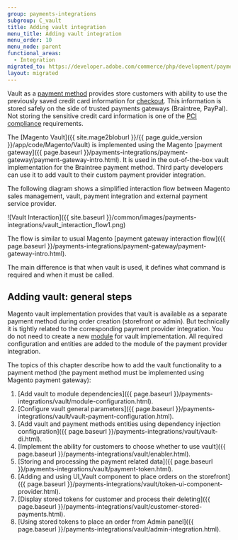 ```yaml
---
group: payments-integrations
subgroup: C_vault
title: Adding vault integration
menu_title: Adding vault integration
menu_order: 10
menu_node: parent
functional_areas:
  - Integration
migrated_to: https://developer.adobe.com/commerce/php/development/payments-integrations/vault/
layout: migrated
---
```


Vault as a [payment method](https://glossary.magento.com/payment-method) provides store customers with ability to use the previously saved credit card information for [checkout](https://glossary.magento.com/checkout). This information is stored safely on the side of trusted payments gateways (Braintree, PayPal). Not storing the sensitive credit card information is one of the [PCI compliance](https://www.pcisecuritystandards.org/)  requirements.

The [Magento Vault]({{ site.mage2bloburl }}/{{ page.guide_version }}/app/code/Magento/Vault) is implemented using the Magento [payment gateway]({{ page.baseurl }}/payments-integrations/payment-gateway/payment-gateway-intro.html). It is used in the out-of-the-box vault implementation for the Braintree payment method. Third party developers can use it to add vault to their custom payment provider integration.

The following diagram shows a simplified interaction flow between Magento sales management, vault, payment integration and external payment service provider.

![Vault Interaction]({{ site.baseurl }}/common/images/payments-integrations/vault_interaction_flow1.png)

The flow is similar to usual Magento [payment gateway interaction flow]({{ page.baseurl }}/payments-integrations/payment-gateway/payment-gateway-intro.html).

The main difference is that when vault is used, it defines what command is required and when it must be called.

## Adding vault: general steps

Magento vault implementation provides that vault is available as a separate payment method during order creation (storefront or admin). But technically it is tightly related to the corresponding payment provider integration.
You do not need to create a new [module](https://glossary.magento.com/module) for vault implementation. All required configuration and entities are added to the module of the payment provider integration.

The topics of this chapter describe how to add the vault functionality to a payment method (the payment method must be implemented using Magento payment gateway):

1. [Add vault to module dependencies]({{ page.baseurl }}/payments-integrations/vault/module-configuration.html).
1. [Configure vault general parameters]({{ page.baseurl }}/payments-integrations/vault/vault-payment-configuration.html).
1. [Add vault and payment methods entities using dependency injection configuration]({{ page.baseurl }}/payments-integrations/vault/vault-di.html).
1. [Implement the ability for customers to choose whether to use vault]({{ page.baseurl }}/payments-integrations/vault/enabler.html).
1. [Storing and processing the payment related data]({{ page.baseurl }}/payments-integrations/vault/payment-token.html).
1. [Adding and using  UI_Vault component to place orders on the storefront]({{ page.baseurl }}/payments-integrations/vault/token-ui-component-provider.html).
1. [Display stored tokens for customer and process their deleting]({{ page.baseurl }}/payments-integrations/vault/customer-stored-payments.html).
1. [Using stored tokens to place an order from Admin panel]({{ page.baseurl }}/payments-integrations/vault/admin-integration.html).
